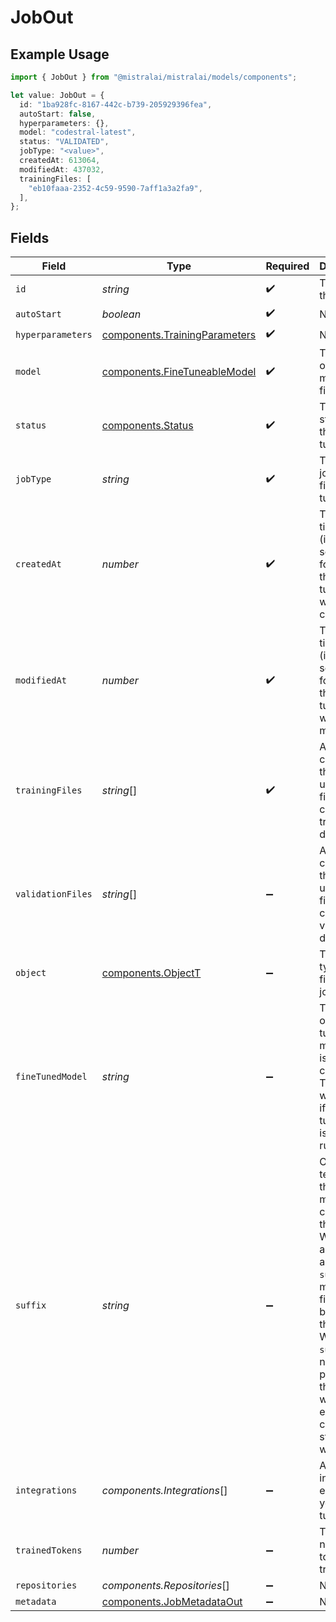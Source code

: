 # JobOut

## Example Usage

```typescript
import { JobOut } from "@mistralai/mistralai/models/components";

let value: JobOut = {
  id: "1ba928fc-8167-442c-b739-205929396fea",
  autoStart: false,
  hyperparameters: {},
  model: "codestral-latest",
  status: "VALIDATED",
  jobType: "<value>",
  createdAt: 613064,
  modifiedAt: 437032,
  trainingFiles: [
    "eb10faaa-2352-4c59-9590-7aff1a3a2fa9",
  ],
};
```

## Fields

| Field                                                                                                                                                                                                                                   | Type                                                                                                                                                                                                                                    | Required                                                                                                                                                                                                                                | Description                                                                                                                                                                                                                             |
| --------------------------------------------------------------------------------------------------------------------------------------------------------------------------------------------------------------------------------------- | --------------------------------------------------------------------------------------------------------------------------------------------------------------------------------------------------------------------------------------- | --------------------------------------------------------------------------------------------------------------------------------------------------------------------------------------------------------------------------------------- | --------------------------------------------------------------------------------------------------------------------------------------------------------------------------------------------------------------------------------------- |
| `id`                                                                                                                                                                                                                                    | *string*                                                                                                                                                                                                                                | :heavy_check_mark:                                                                                                                                                                                                                      | The ID of the job.                                                                                                                                                                                                                      |
| `autoStart`                                                                                                                                                                                                                             | *boolean*                                                                                                                                                                                                                               | :heavy_check_mark:                                                                                                                                                                                                                      | N/A                                                                                                                                                                                                                                     |
| `hyperparameters`                                                                                                                                                                                                                       | [components.TrainingParameters](../../models/components/trainingparameters.md)                                                                                                                                                          | :heavy_check_mark:                                                                                                                                                                                                                      | N/A                                                                                                                                                                                                                                     |
| `model`                                                                                                                                                                                                                                 | [components.FineTuneableModel](../../models/components/finetuneablemodel.md)                                                                                                                                                            | :heavy_check_mark:                                                                                                                                                                                                                      | The name of the model to fine-tune.                                                                                                                                                                                                     |
| `status`                                                                                                                                                                                                                                | [components.Status](../../models/components/status.md)                                                                                                                                                                                  | :heavy_check_mark:                                                                                                                                                                                                                      | The current status of the fine-tuning job.                                                                                                                                                                                              |
| `jobType`                                                                                                                                                                                                                               | *string*                                                                                                                                                                                                                                | :heavy_check_mark:                                                                                                                                                                                                                      | The type of job (`FT` for fine-tuning).                                                                                                                                                                                                 |
| `createdAt`                                                                                                                                                                                                                             | *number*                                                                                                                                                                                                                                | :heavy_check_mark:                                                                                                                                                                                                                      | The UNIX timestamp (in seconds) for when the fine-tuning job was created.                                                                                                                                                               |
| `modifiedAt`                                                                                                                                                                                                                            | *number*                                                                                                                                                                                                                                | :heavy_check_mark:                                                                                                                                                                                                                      | The UNIX timestamp (in seconds) for when the fine-tuning job was last modified.                                                                                                                                                         |
| `trainingFiles`                                                                                                                                                                                                                         | *string*[]                                                                                                                                                                                                                              | :heavy_check_mark:                                                                                                                                                                                                                      | A list containing the IDs of uploaded files that contain training data.                                                                                                                                                                 |
| `validationFiles`                                                                                                                                                                                                                       | *string*[]                                                                                                                                                                                                                              | :heavy_minus_sign:                                                                                                                                                                                                                      | A list containing the IDs of uploaded files that contain validation data.                                                                                                                                                               |
| `object`                                                                                                                                                                                                                                | [components.ObjectT](../../models/components/objectt.md)                                                                                                                                                                                | :heavy_minus_sign:                                                                                                                                                                                                                      | The object type of the fine-tuning job.                                                                                                                                                                                                 |
| `fineTunedModel`                                                                                                                                                                                                                        | *string*                                                                                                                                                                                                                                | :heavy_minus_sign:                                                                                                                                                                                                                      | The name of the fine-tuned model that is being created. The value will be `null` if the fine-tuning job is still running.                                                                                                               |
| `suffix`                                                                                                                                                                                                                                | *string*                                                                                                                                                                                                                                | :heavy_minus_sign:                                                                                                                                                                                                                      | Optional text/code that adds more context for the model. When given a `prompt` and a `suffix` the model will fill what is between them. When `suffix` is not provided, the model will simply execute completion starting with `prompt`. |
| `integrations`                                                                                                                                                                                                                          | *components.Integrations*[]                                                                                                                                                                                                             | :heavy_minus_sign:                                                                                                                                                                                                                      | A list of integrations enabled for your fine-tuning job.                                                                                                                                                                                |
| `trainedTokens`                                                                                                                                                                                                                         | *number*                                                                                                                                                                                                                                | :heavy_minus_sign:                                                                                                                                                                                                                      | Total number of tokens trained.                                                                                                                                                                                                         |
| `repositories`                                                                                                                                                                                                                          | *components.Repositories*[]                                                                                                                                                                                                             | :heavy_minus_sign:                                                                                                                                                                                                                      | N/A                                                                                                                                                                                                                                     |
| `metadata`                                                                                                                                                                                                                              | [components.JobMetadataOut](../../models/components/jobmetadataout.md)                                                                                                                                                                  | :heavy_minus_sign:                                                                                                                                                                                                                      | N/A                                                                                                                                                                                                                                     |